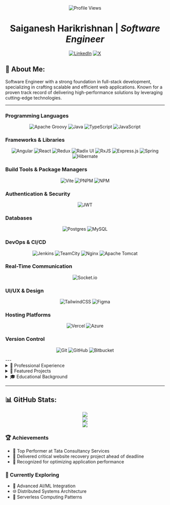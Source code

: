 <div align="center">
  <img src="https://visitcount.itsvg.in/api?id=saigrepo&icon=5&color=6" alt="Profile Views" />
</div>

<div align="center"> 
	
#  Saiganesh Harikrishnan | ***Software Engineer***
</div>
<div align="center">

[![LinkedIn](https://img.shields.io/badge/LinkedIn-%230077B5.svg?logo=linkedin&logoColor=white)](https://linkedin.com/in/saig2000) 
[![X](https://img.shields.io/badge/X-black.svg?logo=X&logoColor=white)](https://x.com/s)

</div>

## 💫 About Me:
Software Engineer with a strong foundation in full-stack development, specializing in crafting scalable and efficient web applications. Known for a proven track record of delivering high-performance solutions by leveraging cutting-edge technologies.

---

### **Programming Languages** 
<div align="center">

![Apache Groovy](https://img.shields.io/badge/Apache%20Groovy-4298B8.svg?style=for-the-badge&logo=Apache+Groovy&logoColor=white) ![Java](https://img.shields.io/badge/java-%23ED8B00.svg?style=for-the-badge&logo=openjdk&logoColor=white) ![TypeScript](https://img.shields.io/badge/typescript-%23007ACC.svg?style=for-the-badge&logo=typescript&logoColor=white) ![JavaScript](https://img.shields.io/badge/javascript-%23323330.svg?style=for-the-badge&logo=javascript&logoColor=%23F7DF1E)  

</div>


### **Frameworks & Libraries**  
<div align="center">

![Angular](https://img.shields.io/badge/angular-%23DD0031.svg?style=for-the-badge&logo=angular&logoColor=white) ![React](https://img.shields.io/badge/react-%2320232a.svg?style=for-the-badge&logo=react&logoColor=%2361DAFB) ![Redux](https://img.shields.io/badge/redux-%23593d88.svg?style=for-the-badge&logo=redux&logoColor=white) ![Radix UI](https://img.shields.io/badge/radix%20ui-161618.svg?style=for-the-badge&logo=radix-ui&logoColor=white) ![RxJS](https://img.shields.io/badge/rxjs-%23B7178C.svg?style=for-the-badge&logo=reactivex&logoColor=white) ![Express.js](https://img.shields.io/badge/express.js-%23404d59.svg?style=for-the-badge&logo=express&logoColor=%2361DAFB) ![Spring](https://img.shields.io/badge/spring-%236DB33F.svg?style=for-the-badge&logo=spring&logoColor=white) ![Hibernate](https://img.shields.io/badge/Hibernate-59666C?style=for-the-badge&logo=Hibernate&logoColor=white)  

</div>

### **Build Tools & Package Managers**  
<div align="center">
	
![Vite](https://img.shields.io/badge/vite-%23646CFF.svg?style=for-the-badge&logo=vite&logoColor=white) ![PNPM](https://img.shields.io/badge/pnpm-%234a4a4a.svg?style=for-the-badge&logo=pnpm&logoColor=f69220) ![NPM](https://img.shields.io/badge/NPM-%23CB3837.svg?style=for-the-badge&logo=npm&logoColor=white)  

</div>

### **Authentication & Security**  
<div align="center">
	
![JWT](https://img.shields.io/badge/JWT-black?style=for-the-badge&logo=JSON%20web%20tokens)  

</div>

### **Databases**  
<div align="center">
	
![Postgres](https://img.shields.io/badge/postgres-%23316192.svg?style=for-the-badge&logo=postgresql&logoColor=white) ![MySQL](https://img.shields.io/badge/mysql-4479A1.svg?style=for-the-badge&logo=mysql&logoColor=white)  
</div>

### **DevOps & CI/CD**  
<div align="center">
	
![Jenkins](https://img.shields.io/badge/jenkins-%232C5263.svg?style=for-the-badge&logo=jenkins&logoColor=white) ![TeamCity](https://img.shields.io/badge/teamcity-000000.svg?style=for-the-badge&logo=teamcity&logoColor=white) ![Nginx](https://img.shields.io/badge/nginx-%23009639.svg?style=for-the-badge&logo=nginx&logoColor=white) ![Apache Tomcat](https://img.shields.io/badge/apache%20tomcat-%23F8DC75.svg?style=for-the-badge&logo=apache-tomcat&logoColor=black)  
</div>

### **Real-Time Communication**  
<div align="center">
	
![Socket.io](https://img.shields.io/badge/Socket.io-black?style=for-the-badge&logo=socket.io&badgeColor=010101)  
</div>

### **UI/UX & Design**  
<div align="center">
	
![TailwindCSS](https://img.shields.io/badge/tailwindcss-%2338B2AC.svg?style=for-the-badge&logo=tailwind-css&logoColor=white) ![Figma](https://img.shields.io/badge/figma-%23F24E1E.svg?style=for-the-badge&logo=figma&logoColor=white)  
</div>

### **Hosting Platforms**  
<div align="center">
	
![Vercel](https://img.shields.io/badge/vercel-%23000000.svg?style=for-the-badge&logo=vercel&logoColor=white) ![Azure](https://img.shields.io/badge/azure-%230072C6.svg?style=for-the-badge&logo=microsoftazure&logoColor=white)  
</div>

### **Version Control**  
<div align="center">
	
![Git](https://img.shields.io/badge/git-%23F05033.svg?style=for-the-badge&logo=git&logoColor=white) ![GitHub](https://img.shields.io/badge/github-%23121011.svg?style=for-the-badge&logo=github&logoColor=white) ![Bitbucket](https://img.shields.io/badge/bitbucket-%230047B3.svg?style=for-the-badge&logo=bitbucket&logoColor=white)  
</div>
---

<details>  
<summary> 💼 Professional Experience</summary>  

## 🏢 Software Engineer | Tata Consultancy Services  
**July 2021 - Present | Chennai, IN**  

#### Key Professional Achievements  
- 🌐 Architected microservices-based insurance web application  
- 🚀 Optimized data processing, reducing throughput time by 85%  
- 🔒 Implemented robust authentication and security mechanisms  
- 🤝 Mentored junior developers in best practices  
- 📊 Developed scalable, high-performance web solutions  

</details>  

<details>  
<summary>🌟 Featured Projects</summary>  

## 🔗 AggregateMessenger Web App  
**Personal Project | Nov 2024**  

#### Project Highlights  
- 💬 Unified messaging platform integrating multiple communication channels  
- 🤖 AI-powered message variation capabilities  
- 🌈 Real-time WebSocket communication  
- 🔐 Secure authentication with JWT and OAuth  
- 🏗️ Scalable monolith-microservices architecture  

</details>  

<details>  
<summary>🎓 Educational Background</summary>  

### Master Degree  
- **M.Tech in Software Engineering** **|**  
  *Birla Institute Of Technology And Science* **|**  
  Jan 2023 - Dec 2024  

### Bachelor Degree  
- **B.Tech in Electronics and Instrumentation Engineering** **|**  
  *Amrita Vishwa Vidyapeetham* **|**  
  June 2017 - June 2021  

</details>  

---

## 📊 GitHub Stats:
<div align="center">

![](https://github-readme-stats.vercel.app/api?username=saigrepo&theme=dark&hide_border=false&include_all_commits=false&count_private=false)<br/>
![](https://github-readme-streak-stats.herokuapp.com/?user=saigrepo&theme=dark&hide_border=false)<br/>
![](https://github-readme-stats.vercel.app/api/top-langs/?username=saigrepo&theme=dark&hide_border=false&include_all_commits=false&count_private=false&layout=compact)
</div>



### 🏆 Achievements

- 🥇 Top Performer at Tata Consultancy Services
- 🏅 Delivered critical website recovery project ahead of deadline
- 🌟 Recognized for optimizing application performance

### 🔬 Currently Exploring

- 🤖 Advanced AI/ML Integration
- 🌐 Distributed Systems Architecture
- 🚀 Serverless Computing Patterns

